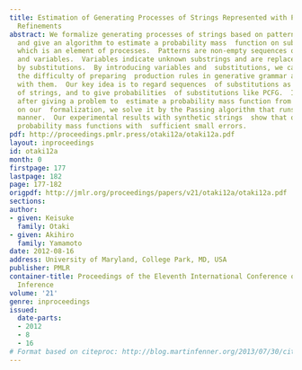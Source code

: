 ```yaml
---
title: Estimation of Generating Processes of Strings Represented with Patterns and
  Refinements
abstract: We formalize generating processes of strings based on patterns and  substitutions,
  and give an algorithm to estimate a probability mass  function on substitutions,
  which is an element of processes.  Patterns are non-empty sequences of characters
  and variables.  Variables indicate unknown substrings and are replaced with other  patterns
  by substitutions.  By introducing variables and  substitutions, we can deal with
  the difficulty of preparing  production rules in generative grammar and of representing  context-sensitivity
  with them.  Our key idea is to regard sequences  of substitutions as generations
  of strings, and to give probabilities  of substitutions like PCFG.  In this study,
  after giving a problem to  estimate a probability mass function from strings based
  on our  formalization, we solve it by the Passing algorithm that runs in an  iterative
  manner.  Our experimental results with synthetic strings  show that our method estimates
  probability mass functions with  sufficient small errors.
pdf: http://proceedings.pmlr.press/otaki12a/otaki12a.pdf
layout: inproceedings
id: otaki12a
month: 0
firstpage: 177
lastpage: 182
page: 177-182
origpdf: http://jmlr.org/proceedings/papers/v21/otaki12a/otaki12a.pdf
sections: 
author:
- given: Keisuke
  family: Otaki
- given: Akihiro
  family: Yamamoto
date: 2012-08-16
address: University of Maryland, College Park, MD, USA
publisher: PMLR
container-title: Proceedings of the Eleventh International Conference on Grammatical
  Inference
volume: '21'
genre: inproceedings
issued:
  date-parts:
  - 2012
  - 8
  - 16
# Format based on citeproc: http://blog.martinfenner.org/2013/07/30/citeproc-yaml-for-bibliographies/
---
```

